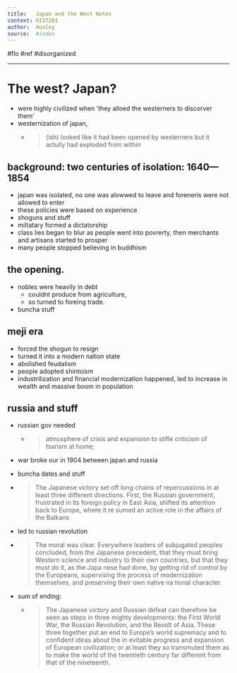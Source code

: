 ```yaml
---
title:   Japan and the West Notes 
context: HIST201
author:  Huxley
source:  #index
---
```


#flo #ref  #disorganized 

---


# The west? Japan? 

- were highly civilized when 'they alloed the westerners to discorver them' 
- westernization of japan, 
	- > (ish) looked like it had been opened by westerners but it actully had exploded from within 
## background: two centuries of isolation: 1640—1854 

- japan was isolated, no one was alowwed to leave and foreneris were not allowed to enter 
- these policies were based on experience 
- shoguns and stuff 
- miltatary formed a dictatorship 
- class lies began to blur as people went into povrerty, then merchants and artisans started to prosper 
- many people stopped believing in buddhism 

## the opening. 

- nobles were heavily in debt 
	- couldnt produce from agriculture, 
	- so turned to foreing trade. 
- buncha stuff

## meji era 

- forced the shogun to resign
- turned it into a modern nation state
- abolished feudalism 
- people adopted shintoism 
- industrilization and financial modernization happened, led to increase in wealth and massive boom in population 


## russia and stuff 

- russian gov needed 
	- > atmosphere of crisis and expansion to stifle criticism of tsarism at home;
- war broke our in 1904 between japan and russia 
- buncha dates and stuff 
- > The Japanese victory set off long chains of repercussions in at least three different directions. First, the Russian government, frustrated in its foreign policy in East Asia, shifted its attention back to Europe, where it re sumed an active role in the affairs of the Balkans
- led to russian revolution
- > The moral was clear. Everywhere leaders of subjugated peoples concluded, from the Japanese precedent, that they must bring Western science and industry to their own countries, but that they must do it, as the Japa nese had done, by getting rid of control by the Europeans, supervising the process of modernization themselves, and preserving their own native na tional character. 

- sum of ending: 
	- > The Japanese victory and Russian defeat can therefore be seen as steps in three mighty developments: the First World War, the Russian Revolution, and the Revolt of Asia. These three together put an end to Europe’s world supremacy and to confident ideas about the in evitable progress and expansion of European civilization; or at least they so transmuted them as to make the world of the twentieth century far different from that of the nineteenth.






































